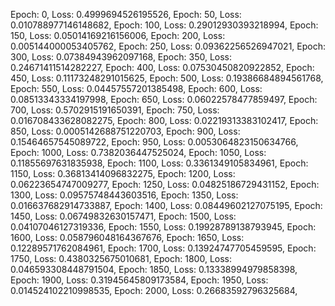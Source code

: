 
Epoch: 0, Loss: 0.4999694526195526, 
Epoch: 50, Loss: 0.010788977146148682, 
Epoch: 100, Loss: 0.29012930393218994, 
Epoch: 150, Loss: 0.05014169216156006, 
Epoch: 200, Loss: 0.005144000053405762, 
Epoch: 250, Loss: 0.09362256526947021, 
Epoch: 300, Loss: 0.07384943962097168, 
Epoch: 350, Loss: 0.24671411514282227, 
Epoch: 400, Loss: 0.07530450820922852, 
Epoch: 450, Loss: 0.11173248291015625, 
Epoch: 500, Loss: 0.19386684894561768, 
Epoch: 550, Loss: 0.04457557201385498, 
Epoch: 600, Loss: 0.08513343334197998, 
Epoch: 650, Loss: 0.06022578477859497, 
Epoch: 700, Loss: 0.5702915191650391, 
Epoch: 750, Loss: 0.016708433628082275, 
Epoch: 800, Loss: 0.02219313383102417, 
Epoch: 850, Loss: 0.0005142688751220703, 
Epoch: 900, Loss: 0.15464657545089722, 
Epoch: 950, Loss: 0.0053064823150634766, 
Epoch: 1000, Loss: 0.7382036447525024, 
Epoch: 1050, Loss: 0.11855697631835938, 
Epoch: 1100, Loss: 0.3361349105834961, 
Epoch: 1150, Loss: 0.36813414096832275, 
Epoch: 1200, Loss: 0.06223654747009277, 
Epoch: 1250, Loss: 0.04825186729431152, 
Epoch: 1300, Loss: 0.09575748443603516, 
Epoch: 1350, Loss: 0.016637682914733887, 
Epoch: 1400, Loss: 0.08449602127075195, 
Epoch: 1450, Loss: 0.06749832630157471, 
Epoch: 1500, Loss: 0.04107046127319336, 
Epoch: 1550, Loss: 0.19928789138793945, 
Epoch: 1600, Loss: 0.058796048164367676, 
Epoch: 1650, Loss: 0.12289571762084961, 
Epoch: 1700, Loss: 0.13924747705459595, 
Epoch: 1750, Loss: 0.4380325675010681, 
Epoch: 1800, Loss: 0.046593308448791504, 
Epoch: 1850, Loss: 0.13338994979858398, 
Epoch: 1900, Loss: 0.31945645809173584, 
Epoch: 1950, Loss: 0.014524102210998535, 
Epoch: 2000, Loss: 0.26683592796325684,
